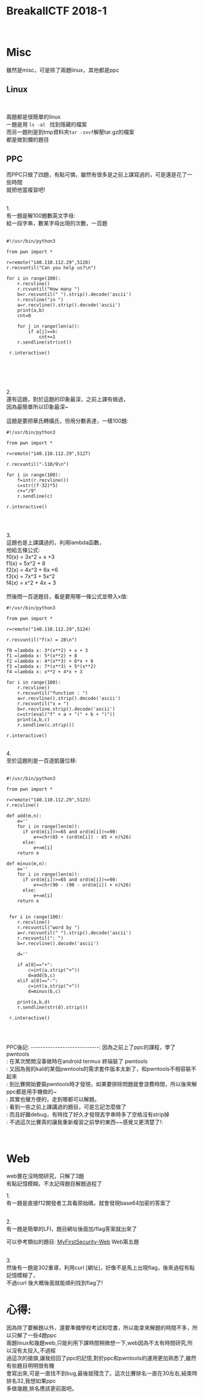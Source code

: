 <br />

# BreakallCTF 2018-1

<br />

# Misc

雖然是misc，可是除了兩題linux，其他都是ppc
<br />


Linux
----------------------------
<br />

兩題都是很簡單的linux<br />
一題是用 ```ls -al ``` 找到隱藏的檔案<br />
而另一題則是到tmp資料夾```tar -zxvf```解壓tar.gz的檔案<br />
都是做到爛的題目<br />

PPC
----------------------------
而PPC只做了四題，有點可憐，雖然有很多是之前上課寫過的，可是還是花了一些時間<br />
就把他當複習吧!

<br />
1.<br />
有一題是解100題數英文字母:<br />
給一段字串，數某字母出現的次數，一百題<br /><br />


```
#!/usr/bin/python3

from pwn import *

r=remote("140.110.112.29",5128)
r.recvuntil("Can you help us?\n")

for i in range(100):
    r.recvline()
    r.rcvuntil("How many ")
    b=r.recvuntil(" ").strip().decode('ascii')
    r.recvline("in ")
    a=r.recvline().strip().decode('ascii')
    print(a,b)
    cnt=0
  
    for j in range(len(a)):
        if a[j]==b:
            cnt+=1
    r.sendline(str(cnt))
  
 r.interactive()
 
 
 
```




<br />

2.<br />
還有這題，對於這題的印象最深，之前上課有做過，<br />
因為最簡單所以印象最深~<br />
<br />
這題是要把華氏轉攝氏，但用分數表達，一樣100題:<br />

```
#!/usr/bin/python3

from pwn import *

r=remote("140.110.112.29",5127)

r.recvuntil("-110/9\n")

for i in range(100):
    f=int(r.recvline())
    c=str((f-32)*5)
    c+="/9"
    r.sendline(c)
  
r.interactive()


```


<br />

3.<br />
這題也是上課講過的，利用lambda函數，<br />
他給五條公式:<br />
f0(x) = 3x^2 + x +3<br />
f1(x) = 5x^2 + 8<br />
f2(x) = 4x^3 + 6x +6<br />
f3(x) = 7x^3 + 5x^2<br />
f4(x) = x^2 + 4x + 3<br />
<br />
然後問一百道題目，看是要用哪一條公式並帶入x值:<br />

```
#!/usr/bin/python3

from pwn import *

r=remote("140.110.112.29",5124)

r.recvuntil("f(x) = 28\n")

f0 =lambda x: 3*(x**2) + x + 3
f1 =lambda x: 5*(x**2) + 8
f2 =lambda x: 4*(x**3) + 6*x + 6
f3 =lambda x: 7*(x**3) + 5*(x**2)
f4 =lambda x: x**2 + 4*x + 3

for i in range(100):
    r.recvline()
    r.recvuntil("function : ")
    a=r.recvline().strip().decode('ascii')
    r.recvuntil("x = ")
    b=r.recvline.strip().decode('ascii')
    c=str(eval("f" + a + "(" + b + ")"))
    print(a,b,c)
    r.sendline(c.strip())
  
r.interactive()

```

<br />
4.<br />
至於這題則是一百道凱薩位移:<br />
<br />

```
#!/usr/bin/python3

from pwn import *

r=remote("140.110.112.29",5123)
r.recvline()

def add(m,n):
    e=''
    for i in range(len(m)):
      if ord(m[i])>=65 and ord(m[i])<=90:
          e+=chr(65 + (ord(m[i]) - 65 + n)%26)
      else:
          e+=m[i]
    return e
  
def minus(m,n):
    e=''
    for i in range(len(m)):
      if ord(m[i])>=65 and ord(m[i])<=90:
          e+=chr(90 - (90 - ord(m[i]) + n)%26)
      else:
          e+=m[i]
    return e
  
  
 for i in range(100):
    r.recvline()
    r.recvuntil("word by ")
    a=r.recvuntil(" ").strip().decode('ascii')
    r.recvuntil(": ")
    b=r.recvline().decode('ascii')
  
    d=''
  
    if a[0]=="+":
        c=int(a.strip("+"))
        d=add(b,c)
    elif a[0]=="-":
        c=int(a.strip("+"))
        d=minus(b,c)
  
    print(a,b,d)
    r.sendline(str(d).strip())
 
 r.interactive()
  

```

<br />

PPC後記:
----------------------------:
因為之前上了ppc的課程，學了pwntools<br />:
在某次閒閒沒事做時在android termux 終端裝了 pwntools<br />:
又因為我的kali的某個pwntools的需求套件版本太新了，和pwntools不相容裝不起來<br />:
到比賽開始要裝pwntools時才發現，如果要排除問題就會浪費時間，所以後來解ppc都是用手機做的~<br />:
其實也蠻方便的，走到哪都可以解題。<br />:
看到一些之前上課講過的題目，可是忘記怎麼做了<br />:
而且好難debug，有時找了好久才發現丟字串時多了空格沒有strip掉<br />:
不過這次比賽真的讓我重新複習之前學的東西~~感覺又更清楚了!:


<br />

# Web

web實在沒時間研究，只解了3題<br />
有點記憶模糊，不太記得題目解題過程了

1.<br />
有一題是直接f12開發者工具看原始碼，就會發現base64加密的答案了

<br />
2.<br />
有一題是簡單的LFI，題目網址後面加/flag答案就出來了<br />

可以參考類似的題目: [MyFirstSecurity-Web](https://github.com/zinwang/CTF_2018/blob/master/Web101) Web第五題<br />

<br />
3.<br />
然後有一題是302重導，利用curl [網址]，好像不是馬上出現flag，後來過程有點記憶模糊了，<br />
不過curl 後大概後面就能順利找到flag了!
<br />



# 心得:
因為除了要解題以外，還要準備學校考試和唸書，所以能拿來解題的時間不多，所以只解了一些4題ppc<br />
兩題linux和幾題web,只能利用下課時間稍微想一下,web因為不太有時間研究,所以沒有太投入,不過經<br />
過這次的搶旗,讓我拾回了ppc的記憶,對於ppc和pwntools的運用更加熟悉了,雖然有些題目明明很有機<br />
會寫出來,可是一直找不到bug,最後就殘念了。這次比賽排名一直在30左右,結束時排名32,我想如果ppc<br />
多做幾題,排名應該更前面吧。

<br /><br />










